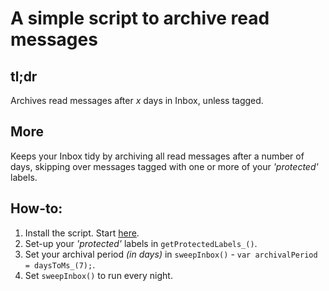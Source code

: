 # A simple script to archive read messages

## tl;dr
Archives read messages after *x* days in Inbox, unless tagged.

## More
Keeps your Inbox tidy by archiving all read messages after a number of days, skipping over messages tagged with one or more of your *'protected'* labels.

## How-to:
1. Install the script. Start [here](http://www.google.com/script/start/ "Google Apps Script").
2. Set-up your *'protected'* labels in `getProtectedLabels_()`.
3. Set your archival period *(in days)* in `sweepInbox()` - `var archivalPeriod = daysToMs_(7);`.
4. Set `sweepInbox()` to run every night.

